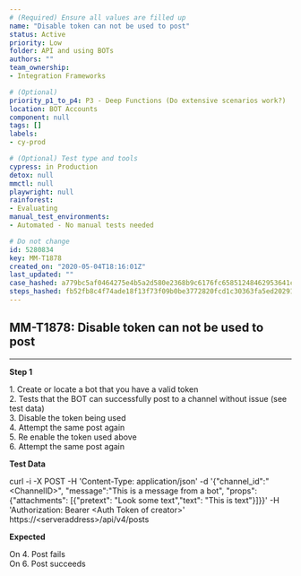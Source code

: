 ```yaml
---
# (Required) Ensure all values are filled up
name: "Disable token can not be used to post"
status: Active
priority: Low
folder: API and using BOTs
authors: ""
team_ownership: 
- Integration Frameworks

# (Optional)
priority_p1_to_p4: P3 - Deep Functions (Do extensive scenarios work?)
location: BOT Accounts
component: null
tags: []
labels: 
- cy-prod

# (Optional) Test type and tools
cypress: in Production
detox: null
mmctl: null
playwright: null
rainforest: 
- Evaluating
manual_test_environments: 
- Automated - No manual tests needed

# Do not change
id: 5280834
key: MM-T1878
created_on: "2020-05-04T18:16:01Z"
last_updated: ""
case_hashed: a779bc5af0464275e4b5a2d580e2368b9c6176fc65851248462953641c348e0a41705837cda58b6b1da3d80ac00c948e
steps_hashed: fb52fb8c4f74ade18f13f73f09b0be3772820fcd1c30363fa5ed2029180a5e7e44bd3c7fc89b35cd9f1a4dc95e14d134
---
```


<!-- (Auto-generated) Based on frontmatter's "key" and "name" -->

## MM-T1878: Disable token can not be used to post

---

**Step 1**

1\. Create or locate a bot that you have a valid token\
2\. Tests that the BOT can successfully post to a channel without issue (see test data)\
3\. Disable the token being used\
4\. Attempt the same post again\
5\. Re enable the token used above\
6\. Attempt the same post again

**Test Data**

curl -i -X POST -H 'Content-Type: application/json' -d '{"channel\_id":"\<ChannelID>", "message":"This is a message from a bot", "props":{"attachments": \[{"pretext": "Look some text","text": "This is text"}]}}' -H 'Authorization: Bearer \<Auth Token of creator>' https\://\<serveraddress>/api/v4/posts

**Expected**

On 4. Post fails\
On 6. Post succeeds
